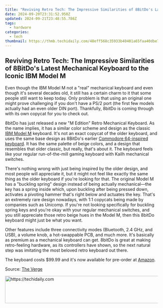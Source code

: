 ```yaml
---
title: "Reviving Retro Tech: The Impressive Similarities of 8BitDo's Latest Mechanical Keyboard to the Iconic IBM Model M"
date: 2024-09-20T23:31:52.950Z
updated: 2024-09-21T23:48:55.786Z
tags:
  - hardware
categories:
  - tech
thumbnail: https://thmb.techidaily.com/48eff568c35933b40401a65faa40dbe7bb6a58eb499e343dac1cbda32fedf601.jpg
---
```


## Reviving Retro Tech: The Impressive Similarities of 8BitDo's Latest Mechanical Keyboard to the Iconic IBM Model M

Even though the IBM Model M not a "real" mechanical keyboard and even though it's several decades old, it still has a certain charm to it that some people still want to keep today. Only problem is that using an original one might prove challenging if you don't have a PS/2 port (the first few models actually had an even older DIN port). Thankfully, 8bitDo is coming through with its own copycat for you to check out.

 8bitDo has just released a new "M Edition" Retro Mechanical Keyboard. As the name implies, it has a similar color scheme and design as the classic [IBM Model M](https://tech-savvy.techidaily.com/essential-pitfalls-crafting-perfect-text-with-chatgpt/) keyboard. It's not an exact copycat of the older keyboard, and uses the same base design as 8BitDo's earlier [Commodore 64-inspired keyboard](https://some-techniques.techidaily.com/2024-approved-foremost-suggestions-premium-iphone-tone-makers/). It has the same palette of beige colors, and a design that resembles that older classic, but really, that's about it. The keyboard feels like your regular run-of-the-mill gaming keyboard with Kailh mechanical switches.

 There's nothing wrong with just being inspired by the older design, and most people will appreciate it, but it might not feel like exactly the same thing as the older keyboard if you're looking for that. The original Model M has a "buckling spring" design instead of being actually mechanical—the key has a spring inside which, upon buckling after being pressed down, activates a pivoting hammer that's right below and actuates the key. That's an extremely rare design nowadays, with 1:1 copycats being made by companies such as Unicomp. If you're not looking specifically for buckling spring keys and you're okay with your regular mechanical switches, and you still appreciate those retro beige hues in the Model M, then this 8bitDo keyboard might just be what you want.

 Other features include three connectivity modes (Bluetooth, 2.4 GHz, and USB), a volume knob, a hot-swappable PCB, and much more. It's basically as premium as a mechanical keyboard can get. 8bitDo is great at making retro-feeling hardware, as its controllers have shown, so the next natural step was imitating the most beloved retro keyboard out there.

 The keyboard costs $99.99 and it's now available for pre-order at [Amazon](https://www.amazon.com/dp/B0D4QB5HMZ?tag=hotoge-20&ascsubtag=UUhtgUeUpU2003398&asc%5Frefurl=https%3A%2F%2Fwww.howtogeek.com%2F8bitdo-latest-keyboard-ibm-model-m-lookalike%2F&asc%5Fcampaign=Short-Term).

 Source: [The Verge](https://www.theverge.com/2024/5/29/24166972/8bitdo-retro-mechanical-keyboard-m-edition-ibm-announcement-price)

<ins class="adsbygoogle"
     style="display:block"
     data-ad-format="autorelaxed"
     data-ad-client="ca-pub-7571918770474297"
     data-ad-slot="1223367746"></ins>

<ins class="adsbygoogle"
     style="display:block"
     data-ad-client="ca-pub-7571918770474297"
     data-ad-slot="8358498916"
     data-ad-format="auto"
     data-full-width-responsive="true"></ins>



<!-- affiliate ads begin -->
<a href="https://unicoeye.pxf.io/c/5597632/2134492/18498" target="_top" id="2134492">
  <img src="//a.impactradius-go.com/display-ad/18498-2134492" border="0" alt="https://techidaily.com" width="728" height="90"/>
</a>
<img height="0" width="0" src="https://unicoeye.pxf.io/i/5597632/2134492/18498" style="position:absolute;visibility:hidden;" border="0" />
<!-- affiliate ads end -->

